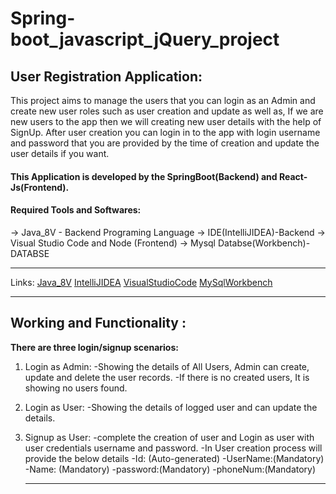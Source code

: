 # Spring-boot_javascript_jQuery_project
## User Registration Application: 
This project aims to manage the users that you can login as an Admin and create new user roles such as user creation and update as well as, If we are new users to the app then we will creating new user details with the help of SignUp. After user creation you can login in to the app with login username and password that you are provided by the time of creation and update the user details if you want.

#### This Application is developed by the SpringBoot(Backend) and React-Js(Frontend).


#### Required Tools and Softwares:

-> Java_8V - Backend Programing Language
-> IDE(IntelliJIDEA)-Backend
-> Visual Studio Code and Node (Frontend)
-> Mysql Databse(Workbench)-DATABSE


__________________________________________________________________________
Links:
  [Java_8V](https://www.oracle.com/java/technologies/downloads"download")
  [IntelliJIDEA](https://www.jetbrains.com/idea/download"download")
  [VisualStudioCode](https://https://code.visualstudio.com/download"download")
  [MySqlWorkbench](https://https://dev.mysql.com/downloads/workbench/"download")
 

___________________________________________________________________

## Working and Functionality :
     
**There are three login/signup scenarios:**

1. Login as Admin:
   -Showing the details of All Users, Admin can create, update and delete the user records.
   -If there is no created users, It is showing no users found.
2. Login as User:
   -Showing the details of logged user and can update the details.
3. Signup as User:
   -complete the creation of user and Login as user with user credentials username and password.
   -In User creation process will provide the below details
      -Id:      (Auto-generated)
      -UserName:(Mandatory)
      -Name:    (Mandatory)
      -password:(Mandatory)
      -phoneNum:(Mandatory)
      
      _________________________________________
